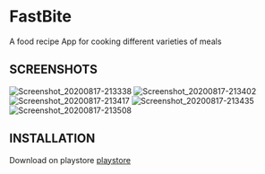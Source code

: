 # FastBite

A food recipe App for cooking different varieties of meals

## SCREENSHOTS
![Screenshot_20200817-213338](https://user-images.githubusercontent.com/46400048/90442187-26630900-e0d2-11ea-9d71-6e67f48ff158.png)
![Screenshot_20200817-213402](https://user-images.githubusercontent.com/46400048/90442190-27943600-e0d2-11ea-86d8-b11d84b360f8.png)
![Screenshot_20200817-213417](https://user-images.githubusercontent.com/46400048/90442192-282ccc80-e0d2-11ea-91ef-e18b51c44a1c.png)
![Screenshot_20200817-213435](https://user-images.githubusercontent.com/46400048/90442196-29f69000-e0d2-11ea-85cc-0bf5b3fd942f.png)
![Screenshot_20200817-213508](https://user-images.githubusercontent.com/46400048/90442197-2a8f2680-e0d2-11ea-828e-13f144ee9c9c.png)

## INSTALLATION
Download on playstore [playstore](http://comingsoon.com)

